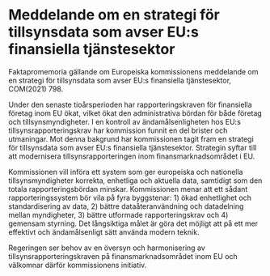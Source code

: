 # Meddelande om en strategi för tillsynsdata som avser EU:s finansiella tjänstesektor

Faktapromemoria gällande om Europeiska kommissionens meddelande om en strategi för tillsynsdata som avser EU:s finansiella tjänstesektor, COM(2021\) 798\.

Under den senaste tioårsperioden har rapporteringskraven för finansiella företag inom EU ökat, vilket ökat den administrativa bördan för både företag och tillsynsmyndigheter. I en kontroll av ändamålsenligheten hos EU:s tillsynsrapporteringskrav har kommission funnit en del brister och utmaningar. Mot denna bakgrund har kommissionen tagit fram en strategi för tillsynsdata som avser EU:s finansiella tjänstesektor. Strategin syftar till att modernisera tillsynsrapporteringen inom finansmarknadsområdet i EU.

Kommissionen vill införa ett system som ger europeiska och nationella tillsynsmyndigheter korrekta, enhetliga och aktuella data, samtidigt som den totala rapporteringsbördan minskar. Kommissionen menar att ett sådant rapporteringssystem bör vila på fyra byggstenar: 1\) ökad enhetlighet och standardisering av data, 2\) bättre dataåteranvändning och datadelning mellan myndigheter, 3\) bättre utformade rapporteringskrav och 4\) gemensam styrning. Det långsiktiga målet är göra det möjligt att på ett mer effektivt och ändamålsenligt sätt använda modern teknik.

Regeringen ser behov av en översyn och harmonisering av tillsynsrapporteringskraven på finansmarknadsområdet inom EU och välkomnar därför kommissionens initiativ.
